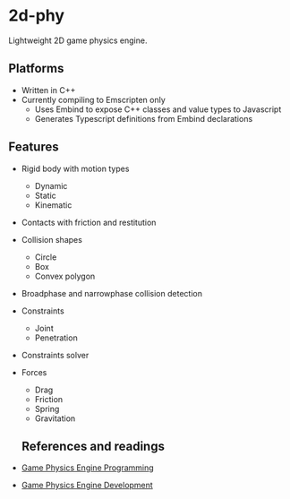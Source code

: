 # 2d-phy

Lightweight 2D game physics engine.

## Platforms

- Written in C++
- Currently compiling to Emscripten only
  - Uses Embind to expose C++ classes and value types to Javascript
  - Generates Typescript definitions from Embind declarations

## Features

- Rigid body with motion types
  - Dynamic
  - Static
  - Kinematic
- Contacts with friction and restitution
- Collision shapes
  - Circle
  - Box
  - Convex polygon
- Broadphase and narrowphase collision detection
- Constraints
  - Joint
  - Penetration
- Constraints solver
- Forces

  - Drag
  - Friction
  - Spring
  - Gravitation

  ## References and readings

- [Game Physics Engine Programming](https://pikuma.com/courses/game-physics-engine-programming)
- [Game Physics Engine Development](https://www.amazon.de/-/en/Ian-Millington/dp/0123819768)
